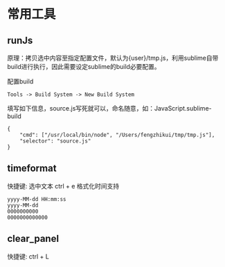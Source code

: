 常用工具
===========
## runJs
原理：拷贝选中内容至指定配置文件，默认为{user}/tmp.js，利用sublime自带build进行执行，因此需要设定sublime的build必要配置。

配置build
```
Tools -> Build System -> New Build System
```
填写如下信息，source.js写死就可以，命名随意，如：JavaScript.sublime-build
```
{  
    "cmd": ["/usr/local/bin/node", "/Users/fengzhikui/tmp/tmp.js"],  
    "selector": "source.js"  
}
```

## timeformat
快捷键: 选中文本 ctrl + e
格式化时间支持 
````
yyyy-MM-dd HH:mm:ss
yyyy-MM-dd
0000000000
0000000000000
````

## clear_panel
快捷键: ctrl + L
